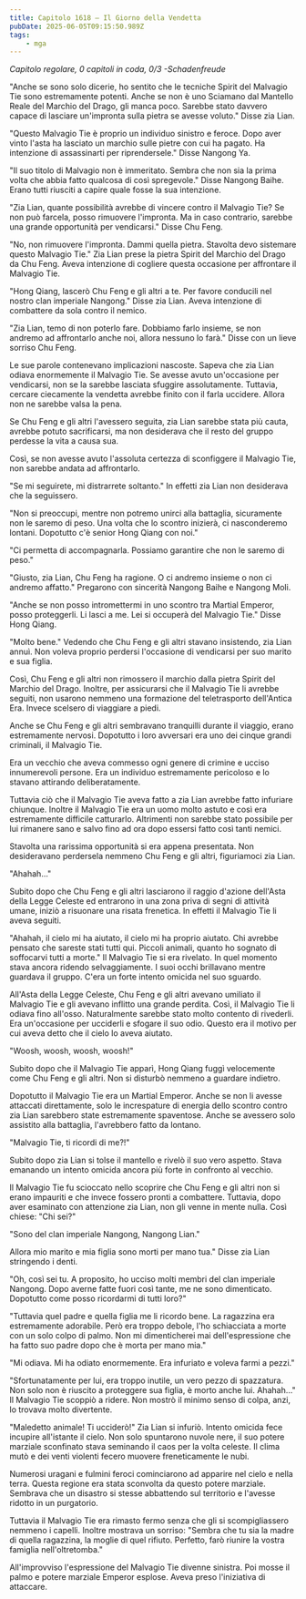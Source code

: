```yaml
---
title: Capitolo 1618 – Il Giorno della Vendetta
pubDate: 2025-06-05T09:15:50.989Z
tags:
    - mga
---
```



<em>Capitolo regolare,
0 capitoli in coda, 0/3
-Schadenfreude</em>


"Anche se sono solo dicerie, ho sentito che le tecniche Spirit del Malvagio Tie sono estremamente potenti. Anche se non è uno Sciamano dal Mantello Reale del Marchio del Drago, gli manca poco. Sarebbe stato davvero capace di lasciare un'impronta sulla pietra se avesse voluto." Disse zia Lian.


"Questo Malvagio Tie è proprio un individuo sinistro e feroce. Dopo aver vinto l'asta ha lasciato un marchio sulle pietre con cui ha pagato. Ha intenzione di assassinarti per riprendersele." Disse Nangong Ya.


"Il suo titolo di Malvagio non è immeritato. Sembra che non sia la prima volta che abbia fatto qualcosa di così spregevole." Disse Nangong Baihe. Erano tutti riusciti a capire quale fosse la sua intenzione.


"Zia Lian, quante possibilità avrebbe di vincere contro il Malvagio Tie? Se non può farcela, posso rimuovere l'impronta. Ma in caso contrario, sarebbe una grande opportunità per vendicarsi." Disse Chu Feng.


"No, non rimuovere l'impronta. Dammi quella pietra. Stavolta devo sistemare questo Malvagio Tie." Zia Lian prese la pietra Spirit del Marchio del Drago da Chu Feng. Aveva intenzione di cogliere questa occasione per affrontare il Malvagio Tie.


"Hong Qiang, lascerò Chu Feng e gli altri a te. Per favore conducili nel nostro clan imperiale Nangong." Disse zia Lian. Aveva intenzione di combattere da sola contro il nemico.


"Zia Lian, temo di non poterlo fare. Dobbiamo farlo insieme, se non andremo ad affrontarlo anche noi, allora nessuno lo farà." Disse con un lieve sorriso Chu Feng.


Le sue parole contenevano implicazioni nascoste. Sapeva che zia Lian odiava enormemente il Malvagio Tie. Se avesse avuto un'occasione per vendicarsi, non se la sarebbe lasciata sfuggire assolutamente. Tuttavia, cercare ciecamente la vendetta avrebbe finito con il farla uccidere. Allora non ne sarebbe valsa la pena.


Se Chu Feng e gli altri l'avessero seguita, zia Lian sarebbe stata più cauta, avrebbe potuto sacrificarsi, ma non desiderava che il resto del gruppo perdesse la vita a causa sua.


Così, se non avesse avuto l'assoluta certezza di sconfiggere il Malvagio Tie, non sarebbe andata ad affrontarlo.


"Se mi seguirete, mi distrarrete soltanto." In effetti zia Lian non desiderava che la seguissero.


"Non si preoccupi, mentre non potremo unirci alla battaglia, sicuramente non le saremo di peso. Una volta che lo scontro inizierà, ci nasconderemo lontani. Dopotutto c'è senior Hong Qiang con noi."


"Ci permetta di accompagnarla. Possiamo garantire che non le saremo di peso."


"Giusto, zia Lian, Chu Feng ha ragione. O ci andremo insieme o non ci andremo affatto." Pregarono con sincerità Nangong Baihe e Nangong Moli.


"Anche se non posso intromettermi in uno scontro tra Martial Emperor, posso proteggerli. Li lasci a me. Lei si occuperà del Malvagio Tie." Disse Hong Qiang.


"Molto bene." Vedendo che Chu Feng e gli altri stavano insistendo, zia Lian annuì. Non voleva proprio perdersi l'occasione di vendicarsi per suo marito e sua figlia.


Così, Chu Feng e gli altri non rimossero il marchio dalla pietra Spirit del Marchio del Drago. Inoltre, per assicurarsi che il Malvagio Tie li avrebbe seguiti, non usarono nemmeno una formazione del teletrasporto dell'Antica Era. Invece scelsero di viaggiare a piedi.


Anche se Chu Feng e gli altri sembravano tranquilli durante il viaggio, erano estremamente nervosi. Dopotutto i loro avversari era uno dei cinque grandi criminali, il Malvagio Tie.


Era un vecchio che aveva commesso ogni genere di crimine e ucciso innumerevoli persone. Era un individuo estremamente pericoloso e lo stavano attirando deliberatamente.


Tuttavia ciò che il Malvagio Tie aveva fatto a zia Lian avrebbe fatto infuriare chiunque. Inoltre il Malvagio Tie era un uomo molto astuto e così era estremamente difficile catturarlo. Altrimenti non sarebbe stato possibile per lui rimanere sano e salvo fino ad ora dopo essersi fatto così tanti nemici.


Stavolta una rarissima opportunità si era appena presentata. Non desideravano perdersela nemmeno Chu Feng e gli altri, figuriamoci zia Lian.


"Ahahah..."


Subito dopo che Chu Feng e gli altri lasciarono il raggio d'azione dell'Asta della Legge Celeste ed entrarono in una zona priva di segni di attività umane, iniziò a risuonare una risata frenetica. In effetti il Malvagio Tie li aveva seguiti.


"Ahahah, il cielo mi ha aiutato, il cielo mi ha proprio aiutato. Chi avrebbe pensato che sareste stati tutti qui. Piccoli animali, quanto ho sognato di soffocarvi tutti a morte." Il Malvagio Tie si era rivelato. In quel momento stava ancora ridendo selvaggiamente. I suoi occhi brillavano mentre guardava il gruppo. C'era un forte intento omicida nel suo sguardo.


All'Asta della Legge Celeste, Chu Feng e gli altri avevano umiliato il Malvagio Tie e gli avevano inflitto una grande perdita. Così, il Malvagio Tie li odiava fino all'osso. Naturalmente sarebbe stato molto contento di rivederli. Era un'occasione per ucciderli e sfogare il suo odio. Questo era il motivo per cui aveva detto che il cielo lo aveva aiutato.


"Woosh, woosh, woosh, woosh!"


Subito dopo che il Malvagio Tie apparì, Hong Qiang fuggì velocemente come Chu Feng e gli altri. Non si disturbò nemmeno a guardare indietro.


 Dopotutto il Malvagio Tie era un Martial Emperor. Anche se non li avesse attaccati direttamente, solo le increspature di energia dello scontro contro zia Lian sarebbero state estremamente spaventose. Anche se avessero solo assistito alla battaglia, l'avrebbero fatto da lontano.


"Malvagio Tie, ti ricordi di me?!"


Subito dopo zia Lian si tolse il mantello e rivelò il suo vero aspetto. Stava emanando un intento omicida ancora più forte in confronto al vecchio.


Il Malvagio Tie fu scioccato nello scoprire che Chu Feng e gli altri non si erano impauriti e che invece fossero pronti a combattere. Tuttavia, dopo aver esaminato con attenzione zia Lian, non gli venne in mente nulla. Così chiese: "Chi sei?"


"Sono del clan imperiale Nangong, Nangong Lian."


Allora mio marito e mia figlia sono morti per mano tua." Disse zia Lian stringendo i denti.


"Oh, così sei tu. A proposito, ho ucciso molti membri del clan imperiale Nangong. Dopo averne fatte fuori così tante, me ne sono dimenticato. Dopotutto come posso ricordarmi di tutti loro?"


"Tuttavia quel padre e quella figlia me li ricordo bene. La ragazzina era estremamente adorabile. Però era troppo debole, l'ho schiacciata a morte con un solo colpo di palmo. Non mi dimenticherei mai dell'espressione che ha fatto suo padre dopo che è morta per mano mia."


"Mi odiava. Mi ha odiato enormemente. Era infuriato e voleva farmi a pezzi."


"Sfortunatamente per lui, era troppo inutile, un vero pezzo di spazzatura. Non solo non è riuscito a proteggere sua figlia, è morto anche lui. Ahahah..." Il Malvagio Tie scoppiò a ridere. Non mostrò il minimo senso di colpa, anzi, lo trovava molto divertente.


"Maledetto animale! Ti ucciderò!" Zia Lian si infuriò. Intento omicida fece incupire all'istante il cielo. Non solo spuntarono nuvole nere, il suo potere marziale sconfinato stava seminando il caos per la volta celeste. Il clima mutò e dei venti violenti fecero muovere freneticamente le nubi.


Numerosi uragani e fulmini feroci cominciarono ad apparire nel cielo e nella terra. Questa regione era stata sconvolta da questo potere marziale. Sembrava che un disastro si stesse abbattendo sul territorio e l'avesse ridotto in un purgatorio.


Tuttavia il Malvagio Tie era rimasto fermo senza che gli si scompigliassero nemmeno i capelli. Inoltre mostrava un sorriso: "Sembra che tu sia la madre di quella ragazzina, la moglie di quel rifiuto. Perfetto, farò riunire la vostra famiglia nell'oltretomba."


All'improvviso l'espressione del Malvagio Tie divenne sinistra. Poi mosse il palmo e potere marziale Emperor esplose. Aveva preso l'iniziativa di attaccare.
                                


                                



